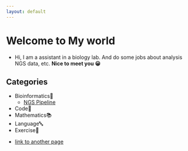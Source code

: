 ```yaml
---
layout: default
---
```

# Welcome to My world
* Hi, I am a assistant in a biology lab. And do some jobs about analysis NGS data, etc.
**Nice to meet you 😀** 
## Categories
* <dt>Bioinformatics🥢</dt>

	* [NGS Pipeline](./_post/WGS.md) 
* <dt> Code🐎</dt>
* <dt>Mathematics📚</dt>
* <dt>Language🔤</dt>
* <dt>Exercise💪</dt>

* [link to another page](./another-page.html)


